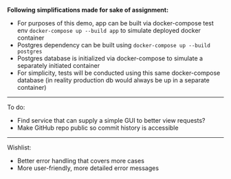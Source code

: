**Following simplifications made for sake of assignment:**

- For purposes of this demo, app can be built via docker-compose test env `docker-compose up --build app` to simulate deployed docker container
- Postgres dependency can be built using `docker-compose up --build postgres`
- Postgres database is initialized via docker-compose to simulate a separately initiated container
- For simplicity, tests will be conducted using this same docker-compose database (in reality production db would always be up in a separate container)

-------------------
To do:
- Find service that can supply a simple GUI to better view requests?
- Make GitHub repo public so commit history is accessible

-------------------

Wishlist:

- Better error handling that covers more cases
- More user-friendly, more detailed error messages